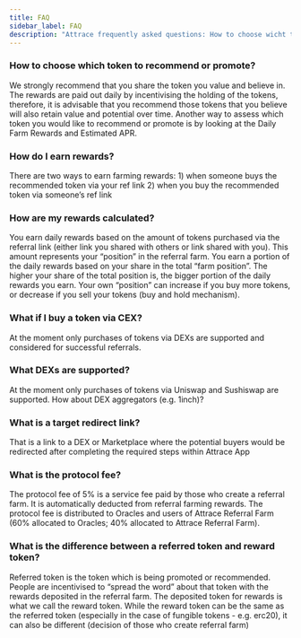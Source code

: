 ```yaml
---
title: FAQ
sidebar_label: FAQ
description: "Attrace frequently asked questions: How to choose wicht token to recommend, how are my rewards calculated"
---
```




### How to choose which token to recommend or promote? 
We strongly recommend that you share the token you value and believe in. The rewards are paid out daily by incentivising the holding of the tokens, therefore, it is advisable that you recommend those tokens that you believe will also retain value and potential over time. Another way to assess which token you would like to recommend or promote is by looking at the Daily Farm Rewards and Estimated APR. 

### How do I earn rewards? 
There are two ways to earn farming rewards: 1) when someone buys the recommended token via your ref link 2) when you buy the recommended token via someone’s ref link

### How are my rewards calculated? 
You earn daily rewards based on the amount of tokens purchased via the referral link (either link you shared with others or link shared with you). This amount represents your “position” in the referral farm. You earn a portion of the daily rewards based on your share in the total “farm position”. The higher your share of the total position is, the bigger portion of the daily rewards you earn. Your own “position” can increase if you buy more tokens, or decrease if you sell your tokens (buy and hold mechanism).

### What if I buy a token via CEX? 
At the moment only purchases of tokens via DEXs are supported and considered for successful referrals.  

### What DEXs are supported?
At the moment only purchases of tokens via Uniswap and Sushiswap are supported. How about DEX aggregators (e.g. 1inch)? 

### What is a target redirect link?
That is a link to a DEX or Marketplace where the potential buyers would be redirected after completing the required steps within Attrace App

### What is the protocol fee?
The protocol fee of 5% is a service fee paid by those who create a referral farm. It is automatically deducted from referral farming rewards. The protocol fee is distributed to Oracles and users of Attrace Referral Farm (60% allocated to Oracles; 40% allocated to Attrace Referral Farm). 

### What is the difference between a referred token and reward token?   
Referred token is the token which is being promoted or recommended. People are incentivised to “spread the word” about that token with the rewards deposited in the referral farm. The deposited token for rewards is what we call the reward token. While the reward token can be the same as the referred token (especially in the case of fungible tokens - e.g. erc20), it can also be different (decision of those who create referral farm)  
